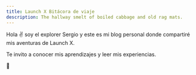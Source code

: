 ```yaml
---
title: Launch X Bitácora de viaje
description: The hallway smelt of boiled cabbage and old rag mats.
---
```


Hola ✌️  soy el explorer Sergio y este es mi blog personal donde compartiré mis aventuras de Launch X.

Te invito a conocer mis aprendizajes y leer mis experiencias.

🚀
